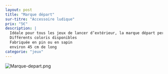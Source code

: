 ```yaml
---
layout: post
title: "Marque départ"
sur-titre: "Accessoire ludique"
prix: "5€"
description: |
  Idéale pour tous les jeux de lancer d’extérieur, la marque départ permet de définir l’endroit où les joueurs doivent se positionner pour jouer.
  Différents coloris disponibles
  Fabriquée en pin ou en sapin
  environ 45 cm de long
categorie: "jeux"
---
```

![Marque-depart.png]({site.baseurl}/assets/img/posts/Marque-depart.png)

